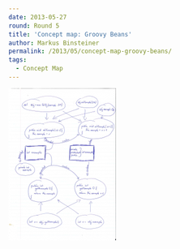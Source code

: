 ```yaml
---
date: 2013-05-27
round: Round 5
title: 'Concept map: Groovy Beans'
author: Markus Binsteiner
permalink: /2013/05/concept-map-groovy-beans/
tags:
  - Concept Map
---
```

[<img class="alignnone size-medium wp-image-2838" alt="groovy beans" src="/uploads/2013/05/groovy-beans1-212x300.png" width="212" height="300" />][1]

 [1]: /uploads/2013/05/groovy-beans1.png
